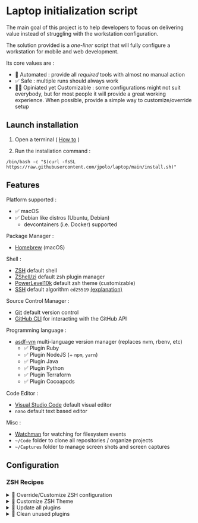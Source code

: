 # Laptop initialization script

The main goal of this project is to help developers to focus on delivering value instead of struggling with the workstation configuration.

The solution provided is a *one-liner* script that will fully configure a workstation for mobile and web development.

Its core values are :

- 🤖 Automated : provide all *required* tools with almost no manual action
- ✅ Safe : multiple runs should always work
- 🧑‍🏫 Opiniated yet Customizable : some configurations might not suit everybody, but for most people it will provide a great working experience. When possible, provide a simple way to customize/override setup

## Launch installation

1. Open a terminal ( [How to](https://www.wikihow.com/Open-a-Terminal-Window-in-Mac) )

2. Run the installation command :

```shell
/bin/bash -c "$(curl -fsSL https://raw.githubusercontent.com/jpolo/laptop/main/install.sh)"
```

## Features

Platform supported :

- ✅ macOS
- ✅ Debian like distros (Ubuntu, Debian)
  - devcontainers (i.e. Docker) supported

Package Manager :

- [Homebrew] (macOS)

Shell :

- [ZSH] default shell
- [ZShell/zi] default zsh plugin manager
- [PowerLevel10k] default zsh theme (customizable)
- [SSH] default algorithm `ed25519` [(explanation)](https://docs.gitlab.com/ee/user/ssh.html#ed25519-ssh-keys)

Source Control Manager :

- [Git] default version control
- [GitHub CLI] for interacting with the GitHub API

Programming language :

- [asdf-vm] multi-language version manager (replaces nvm, rbenv, etc)
  - ✅ Plugin Ruby
  - ✅ Plugin NodeJS (+ `npm`, `yarn`)
  - ✅ Plugin Java
  - ✅ Plugin Python
  - ✅ Plugin Terraform
  - ✅ Plugin Cocoapods

Code Editor :

- [Visual Studio Code] default visual editor
- `nano` default text based editor

Misc :

- [Watchman] for watching for filesystem events
- `~/Code` folder to clone all repositories / organize projects
- `~/Captures` folder to manage screen shots and screen captures

## Configuration

### ZSH Recipes

<details>
  <summary>🔧 Override/Customize ZSH configuration</summary>

  ⚠️ You should never modify `.zshrc` because any changes will be lost when `laptop` script is run.

  Here is the order of profile loading :
    - 🔒 `$XDG_DATA_HOME/zsh/global.{sh,zsh}` : default settings (always overwritten by `laptop`)
    - 🔒 `$XDG_DATA_HOME/zsh/organization.{sh,zsh}` : organization settings (always overwritten by `laptop`)
    - ✍️ `$XDG_DATA_HOME/zsh/personal.{sh,zsh}` : custom personal settings
    - ✍️ `.zshrc.local` : For local override (that should not be synched between devices)

  Instead, configuration can be overridden in the following files () :
    - `.zshrc.local` : For local override (that should not be synched between devices)
    - `$XDG_DATA_HOME/zsh/*.sh` : For generic overrides (zsh plugins, etc). Files are included in alphabetic order, so as a convention each file starts with two digits.

  Example `$XDG_DATA_HOME/zsh/20_personal.sh` :

  ```shell
  # Load OhMyZSH ruby plugin
  zi snippet OMZP::ruby
  # Load OhMyZSH rails plugin
  zi snippet OMZP::rails

  ```

</details>
<details>
  <summary>🎨 Customize ZSH Theme</summary>

  ```console
  > p10k configure
  ```

</details>
<details>
  <summary>🔄 Update all plugins</summary>

  ```console
  > zi update
  ```

</details>
<details>
  <summary>🧹 Clean unused plugins</summary>

  ```console
  > zi delete --clean
  ```

</details>

[asdf-vm]: https://github.com/asdf-vm/asdf
[Git]: https://git-scm.com/
[GitHub CLI]: https://cli.github.com/
[Homebrew]: http://brew.sh/
[PowerLevel10k]: https://github.com/romkatv/powerlevel10k
[SSH]: https://en.wikipedia.org/wiki/Secure_Shell
[Visual Studio Code]: https://code.visualstudio.com/
[Watchman]: https://facebook.github.io/watchman/
[ZShell/zi]: https://wiki.zshell.dev/
[ZSH]: http://www.zsh.org/
